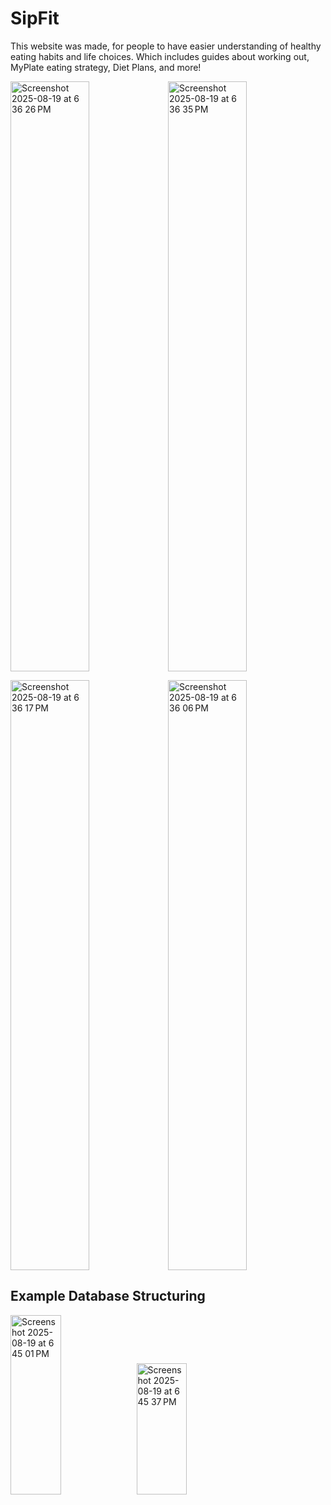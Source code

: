 # SipFit

This website was made, for people to have easier understanding of healthy eating habits and life choices. Which includes guides about working out, MyPlate eating strategy, Diet Plans, and more!

<img width="50%" height="944" alt="Screenshot 2025-08-19 at 6 36 26 PM" src="https://github.com/user-attachments/assets/a193e7ab-5ce1-4dc3-91be-d1fe0240ea1c" /><img width="50%" height="944" alt="Screenshot 2025-08-19 at 6 36 35 PM" src="https://github.com/user-attachments/assets/8b97c44e-ba06-472d-8593-448c380f97b1" />

<img width="50%" height="944" alt="Screenshot 2025-08-19 at 6 36 17 PM" src="https://github.com/user-attachments/assets/6c4717a8-242d-44d1-b8b2-5aa7f524a9b6" /><img width="50%" height="944" alt="Screenshot 2025-08-19 at 6 36 06 PM" src="https://github.com/user-attachments/assets/2e343615-7e40-4ff0-bdbe-2696ea7bffa5" />

## Example Database Structuring

<img width="40%" height="287" alt="Screenshot 2025-08-19 at 6 45 01 PM" src="https://github.com/user-attachments/assets/8d18c648-1a70-4d46-9661-7f2ddeef293b" /><img width="40%" height="210" alt="Screenshot 2025-08-19 at 6 45 37 PM" src="https://github.com/user-attachments/assets/ee24ccec-fdcc-4b0d-898d-74e951c916c2" />
